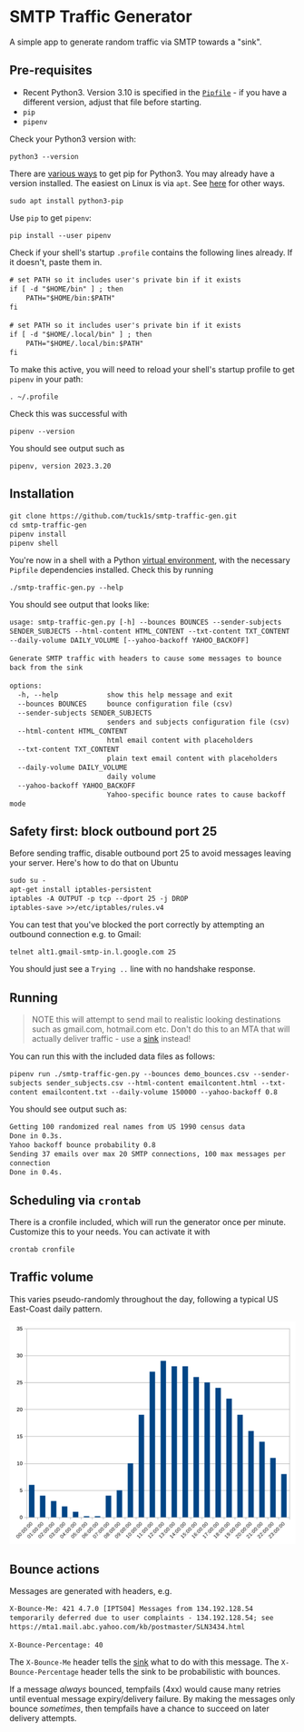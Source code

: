 # SMTP Traffic Generator

A simple app to generate random traffic via SMTP towards a "sink".

## Pre-requisites
* Recent Python3. Version 3.10 is specified in the [`Pipfile`](Pipfile) - if you have a different version, adjust that file before starting.
* `pip`
* `pipenv`

Check your Python3 version with:
```
python3 --version
```

There are [various ways](https://pip.pypa.io/en/stable/installation/) to get pip for Python3. You may already have a version installed. The easiest on Linux is via `apt`. See [here](https://pip.pypa.io/en/stable/installation/) for other ways.
```
sudo apt install python3-pip
```
Use `pip` to get `pipenv`:
```
pip install --user pipenv
```

Check if your shell's startup `.profile` contains the following lines already. If it doesn't, paste them in.

```
# set PATH so it includes user's private bin if it exists
if [ -d "$HOME/bin" ] ; then
    PATH="$HOME/bin:$PATH"
fi

# set PATH so it includes user's private bin if it exists
if [ -d "$HOME/.local/bin" ] ; then
    PATH="$HOME/.local/bin:$PATH"
fi
```

To make this active, you will need to reload your shell's startup profile to get `pipenv` in your path:
```
. ~/.profile
```
Check this was successful with
```
pipenv --version
```
You should see output such as
```
pipenv, version 2023.3.20
```

## Installation

```
git clone https://github.com/tuck1s/smtp-traffic-gen.git
cd smtp-traffic-gen
pipenv install
pipenv shell
```

You're now in a shell with a Python [virtual environment](https://docs.python-guide.org/dev/virtualenvs/), with the necessary `Pipfile` dependencies installed. Check this by running

```
./smtp-traffic-gen.py --help
```

You should see output that looks like:

```
usage: smtp-traffic-gen.py [-h] --bounces BOUNCES --sender-subjects SENDER_SUBJECTS --html-content HTML_CONTENT --txt-content TXT_CONTENT --daily-volume DAILY_VOLUME [--yahoo-backoff YAHOO_BACKOFF]

Generate SMTP traffic with headers to cause some messages to bounce back from the sink

options:
  -h, --help            show this help message and exit
  --bounces BOUNCES     bounce configuration file (csv)
  --sender-subjects SENDER_SUBJECTS
                        senders and subjects configuration file (csv)
  --html-content HTML_CONTENT
                        html email content with placeholders
  --txt-content TXT_CONTENT
                        plain text email content with placeholders
  --daily-volume DAILY_VOLUME
                        daily volume
  --yahoo-backoff YAHOO_BACKOFF
                        Yahoo-specific bounce rates to cause backoff mode
```

## Safety first: block outbound port 25

Before sending traffic,  disable outbound port 25 to avoid messages leaving your server. Here's how to do that on Ubuntu
```
sudo su -
apt-get install iptables-persistent
iptables -A OUTPUT -p tcp --dport 25 -j DROP
iptables-save >>/etc/iptables/rules.v4
```

You can test that you've blocked the port correctly by attempting an outbound connection e.g. to Gmail:
```
telnet alt1.gmail-smtp-in.l.google.com 25
```
You should just see a `Trying ..` line with no handshake response.

## Running

> NOTE this will attempt to send mail to realistic looking destinations such as gmail.com, hotmail.com etc. Don't do this to an MTA that will actually deliver traffic - use a [sink](https://github.com/tuck1s/halon-sink) instead!

You can run this with the included data files as follows:
```
pipenv run ./smtp-traffic-gen.py --bounces demo_bounces.csv --sender-subjects sender_subjects.csv --html-content emailcontent.html --txt-content emailcontent.txt --daily-volume 150000 --yahoo-backoff 0.8
```

You should see output such as:

```
Getting 100 randomized real names from US 1990 census data
Done in 0.3s.
Yahoo backoff bounce probability 0.8
Sending 37 emails over max 20 SMTP connections, 100 max messages per connection
Done in 0.4s.
```

## Scheduling via `crontab`

There is a cronfile included, which will run the generator once per minute. Customize this to your needs. You can activate it with

```
crontab cronfile
```

## Traffic volume

This varies pseudo-randomly throughout the day, following a typical US East-Coast daily pattern.

![image](images/daily_traffic.png)

## Bounce actions

Messages are generated with headers, e.g.

```
X-Bounce-Me: 421 4.7.0 [IPTS04] Messages from 134.192.128.54 temporarily deferred due to user complaints - 134.192.128.54; see https://mta1.mail.abc.yahoo.com/kb/postmaster/SLN3434.html

X-Bounce-Percentage: 40
```

The `X-Bounce-Me` header tells the [sink](https://github.com/tuck1s/halon-sink) what to do with this message.
The `X-Bounce-Percentage` header tells the sink to be probabilistic with bounces.

If a message _always_ bounced, tempfails (4xx) would cause many retries until eventual message expiry/delivery failure.
By making the messages only bounce _sometimes_, then tempfails have a chance to succeed on later delivery attempts.